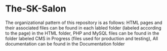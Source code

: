 # The-SK-Salon
The organizational pattern of this repository is as follows:
HTML pages and their associated files can be found in each labled folder (labeled according to the page) in the HTML folder,
PHP and MySQL files can be found in the folder labeled CMS in Progress (files used for production and testing),
All documentation can be found in the Documentation folder
